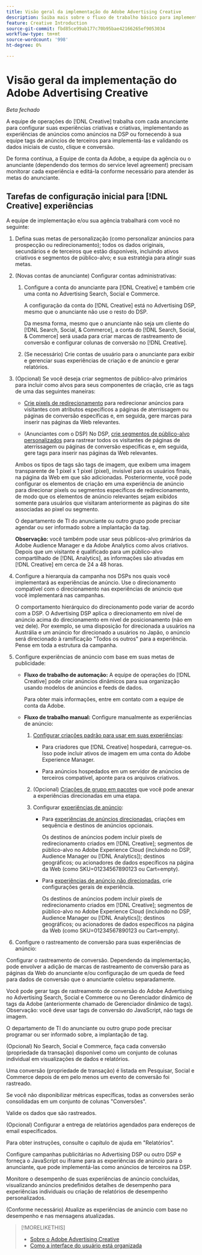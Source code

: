 ```yaml
---
title: Visão geral da implementação do Adobe Advertising Creative
description: Saiba mais sobre o fluxo de trabalho básico para implementar o  [!DNL Creative].
feature: Creative Introduction
source-git-commit: fbd85ce99ab177c70b95bae42166265ef9053034
workflow-type: tm+mt
source-wordcount: '998'
ht-degree: 0%

---
```


# Visão geral da implementação do Adobe Advertising Creative

*Beta fechado*

<!-- CLARIFY HOW "ad" and "creative" are delineated, if they are. If they're not, why do we have different terms scattered around? -->

A equipe de operações do [!DNL Creative] trabalha com cada anunciante para configurar suas experiências criativas e criativas, implementando as experiências de anúncios como anúncios na DSP ou fornecendo à sua equipe tags de anúncios de terceiros para implementá-las e validando os dados iniciais de custo, clique e conversão.

De forma contínua, a Equipe de conta da Adobe, a equipe da agência ou o anunciante (dependendo dos termos do service level agreement) precisam monitorar cada experiência e editá-la conforme necessário para atender às metas do anunciante.

## Tarefas de configuração inicial para [!DNL Creative] experiências

A equipe de implementação e/ou sua agência trabalhará com você no seguinte:

1. Defina suas metas de personalização (como personalizar anúncios para prospecção ou redirecionamento); todos os dados originais, secundários e de terceiros que estão disponíveis, incluindo ativos criativos e segmentos de público-alvo; e sua estratégia para atingir suas metas.<!-- and CRM data? used how/where? -->

1. (Novas contas de anunciante) Configurar contas administrativas:

   1. Configure a conta do anunciante para [!DNL Creative] e também crie uma conta no Advertising Search, Social e Commerce.

      A configuração da conta do [!DNL Creative] está no Advertising DSP, mesmo que o anunciante não use o resto do DSP.

      Da mesma forma, mesmo que o anunciante não seja um cliente do [!DNL Search, Social, & Commerce], a conta do [!DNL Search, Social, & Commerce] será usada para criar marcas de rastreamento de conversão e configurar colunas de conversão no [!DNL Creative].

   1. (Se necessário) Crie contas de usuário para o anunciante para exibir e gerenciar suas experiências de criação e de anúncio e gerar relatórios.

1. (Opcional) Se você deseja criar segmentos de público-alvo primários para incluir como alvos para seus componentes de criação, crie as tags de uma das seguintes maneiras:

   * [Crie pixels de redirecionamento](/help/creative/pixels/retargeting-pixel-manage.md) para redirecionar anúncios para visitantes com atributos específicos a páginas de aterrissagem ou páginas de conversão específicas e, em seguida, gere marcas para inserir nas páginas da Web relevantes.

   * (Anunciantes com o DSP) No DSP, [crie segmentos de público-alvo personalizados](/help/dsp/audiences/custom-segment-create.md) para rastrear todos os visitantes de páginas de aterrissagem ou páginas de conversão específicas e, em seguida, gere tags para inserir nas páginas da Web relevantes.

   Ambos os tipos de tags são tags de imagem, que exibem uma imagem transparente de 1 pixel x 1 pixel (pixel), invisível para os usuários finais, na página da Web em que são adicionadas. Posteriormente, você pode configurar os elementos de criação em uma experiência de anúncio para direcionar pixels ou segmentos específicos de redirecionamento, de modo que os elementos de anúncio relevantes sejam exibidos somente para usuários que visitaram anteriormente as páginas do site associadas ao pixel ou segmento.

   O departamento de TI do anunciante ou outro grupo pode precisar agendar ou ser informado sobre a implantação da tag.

   **Observação:** você também pode usar seus públicos-alvo primários da Adobe Audience Manager e da Adobe Analytics como alvos criativos. Depois que um visitante é qualificado para um público-alvo compartilhado de [!DNL Analytics], as informações são ativadas em [!DNL Creative] em cerca de 24 a 48 horas. <!--Are times still true? -->

1. Configure a hierarquia da campanha nos DSPs nos quais você implementará as experiências de anúncio. Use o direcionamento compatível com o direcionamento nas experiências de anúncio que você implementará nas campanhas.

   O comportamento hierárquico do direcionamento pode variar de acordo com a DSP. O Advertising DSP aplica o direcionamento em nível de anúncio acima do direcionamento em nível de posicionamento (não em vez dele). Por exemplo, se uma disposição for direcionada a usuários na Austrália e um anúncio for direcionado a usuários no Japão, o anúncio será direcionado à ramificação &quot;Todos os outros&quot; para a experiência. Pense em toda a estrutura da campanha.

1. Configure experiências de anúncio com base em suas metas de publicidade:

   * **Fluxo de trabalho de automação:** A equipe de operações do [!DNL Creative] pode criar anúncios dinâmicos para sua organização usando modelos de anúncios e feeds de dados.

     Para obter mais informações, entre em contato com a equipe de conta da Adobe.

     <!-- LATER, in a later phase: (Advertisers with Adobe Experience Manager; optional) Configure access to image assets in the Experience Manager account. --><!-- I think this will be automatic based on their IMS organization. But I'm not sure if they need to be logged in via SSO using their Adobe login or if it will also work using their legacy DSP login. -->

   * **Fluxo de trabalho manual:** Configure manualmente as experiências de anúncio:

      1. [Configurar criações padrão para usar em suas experiências](/help/creative/creative-libraries/creative-add-standard.md):

         * Para criadores que [!DNL Creative] hospedará, carregue-os. Isso pode incluir ativos de imagem em uma conta do Adobe Experience Manager.

         * Para anúncios hospedados em um servidor de anúncios de terceiros compatível, aponte para os arquivos criativos.

      1. (Opcional) [Criações de grupo em pacotes](/help/creative/creative-libraries/bundle-manage.md) que você pode anexar a experiências direcionadas em uma etapa.

      1. Configurar [experiências de anúncio](/help/creative/experiences/experience-about.md):

         * Para [experiências de anúncios direcionadas](/help/creative/experiences/experience-create-targeting.md), criações em sequência e destinos de anúncios opcionais.

           Os destinos de anúncios podem incluir pixels de redirecionamento criados em [!DNL Creative]; segmentos de público-alvo no Adobe Experience Cloud (incluindo no DSP, Audience Manager ou [!DNL Analytics]); destinos geográficos; ou acionadores de dados específicos na página da Web (como SKU=01234567890123 ou Cart=empty).

         * Para [experiências de anúncio não direcionadas](/help/creative/experiences/experience-create-no-targeting.md), crie configurações gerais de experiência.

           Os destinos de anúncios podem incluir pixels de redirecionamento criados em [!DNL Creative]; segmentos de público-alvo no Adobe Experience Cloud (incluindo no DSP, Audience Manager ou [!DNL Analytics]); destinos geográficos; ou acionadores de dados específicos na página da Web (como SKU=01234567890123 ou Cart=empty).













1. Configure o rastreamento de conversão para suas experiências de anúncio:


Configurar o rastreamento de conversão. Dependendo da implementação, pode envolver a adição de
marcas de rastreamento de conversão para as páginas da Web do anunciante e/ou configuração de um
queda de feed para dados de conversão que o anunciante coletou separadamente.


Você pode gerar tags de rastreamento de conversão do Adobe Advertising no Advertising Search, Social e Commerce ou no Gerenciador dinâmico de tags da Adobe (anteriormente chamado de Gerenciador dinâmico de tags).
Observação: você deve usar tags de conversão do JavaScript, não tags de imagem.


O departamento de TI do anunciante ou outro grupo pode precisar programar ou ser informado
sobre, a implantação de tag.


(Opcional) No Search, Social e Commerce, faça cada conversão (propriedade da transação)
disponível como um conjunto de colunas individual em visualizações de dados e relatórios.


Uma conversão (propriedade de transação) é listada em Pesquisar, Social e Commerce depois de em
pelo menos um evento de conversão foi rastreado.


Se você não disponibilizar métricas específicas, todas as conversões serão consolidadas
em um conjunto de colunas &quot;Conversões&quot;.


Valide os dados que são rastreados.


(Opcional) Configurar a entrega de relatórios agendados para endereços de email especificados.


Para obter instruções, consulte o capítulo de ajuda em &quot;Relatórios&quot;.


Configure campanhas publicitárias no Advertising DSP ou outro DSP e forneça o JavaScript
ou iframe para as experiências de anúncio para o anunciante, que pode implementá-las como
anúncios de terceiros na DSP.


Monitore o desempenho de suas experiências de anúncio concluídas, visualizando anúncios predefinidos
detalhes de desempenho para experiências individuais ou criação de relatórios de desempenho personalizados.


(Conforme necessário) Atualize as experiências de anúncio com base no desempenho e nas mensagens atualizadas.






>[!MORELIKETHIS]
>
>* [Sobre o Adobe Advertising Creative](/help/creative/introduction/creative-about.md)
>* [Como a interface do usuário está organizada](/help/creative/introduction/ui.md)
